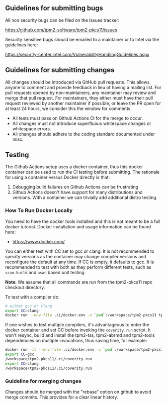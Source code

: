 ## Guidelines for submitting bugs

All non security bugs can be filed on the Issues tracker:

<https://github.com/tpm2-software/tpm2-pkcs11/issues>

Security sensitive bugs should be emailed to a maintainer or to Intel
via the guidelines here:

<https://security-center.intel.com/VulnerabilityHandlingGuidelines.aspx>

## Guidelines for submitting changes

All changes should be introduced via GitHub pull requests. This allows anyone to
comment and provide feedback in lieu of having a mailing list. For pull requests
opened by non-maintainers, any maintainer may review and merge that pull request.
For maintainers, they either must have their pull request reviewed by another
maintainer if possible, or leave the PR open for at least 24 hours, we consider
this the window for comments.

  * All tests must pass on Github Actions CI for the merge to occur.
  * All changes must not introduce superfluous whitespace changes or whitespace errors.
  * All changes should adhere to the coding standard documented under misc.

## Testing
The Github Actions setup uses a docker container, thus this docker container can be used
to run the CI testing before submitting. The rationale for using a container versus
Docker directly is that:
1. Debugging build failures on Github Actions can be frustrating
2. Github Actions doesn't have support for many distributions and versions. With a container
   we can trivially add additional distro testing.

### How To Run Docker Locally

You need to have the docker tools installed and this is not meant to be a full docker
tutorial. Docker installation and usage information can be found here:
  - https://www.docker.com/

You can either test with CC set to gcc or clang. It is not recommended to specify versions
as the container may change compiler versions and reconfigure the default at any time. If
CC is empty, it defaults to gcc. It is recommended to test with both as they perform different
tests, such as `scan-build` and `asan` based unit testing.

**Note**: We assume that all commands are run from the tpm2-pkcs11 repo checkout directory.

To test with a compiler do:
```sh
# either gcc or clang
export CC=clang
docker run --env-file .ci/docker.env -v `pwd`:/workspace/tpm2-pkcs11 tpm2software/tpm2-tss /bin/bash -c /workspace/tpm2-pkcs11/.ci/coverity.run
```

If one wishes to test multiple compilers, it's advantageous to enter the docker
container and set CC before invoking the `coverity.run` script. It won't resync,
build and install the tpm2-tss, tpm2-abrmd and tpm2-tools dependencies on multiple
invocations, thus saving time, for example:
```sh
docker run -it --env-file .ci/docker.env -v `pwd`:/workspace/tpm2-pkcs11 tpm2software/tpm2-tss
export CC=gcc
/workspace/tpm2-pkcs11/.ci/coverity.run
export CC=clang
/workspace/tpm2-pkcs11/.ci/coverity.run
```

### Guideline for merging changes
Changes should be merged with the "rebase" option on github to avoid merge commits.
This provides for a clear linear history.
